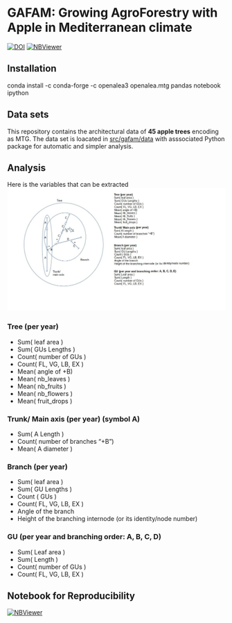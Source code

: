 # GAFAM: Growing AgroForestry with Apple in Mediterranean climate

[![DOI](https://zenodo.org/badge/DOI/10.5281/zenodo.14253434.svg)](https://doi.org/10.5281/zenodo.14253434) [![NBViewer](https://img.shields.io/badge/render-nbviewer-orange.svg)](https://nbviewer.org/github/openalea/gafam/tree/main/notebook/Paper.ipynb)

## Installation

conda install -c conda-forge -c openalea3 openalea.mtg pandas notebook ipython

## Data sets

This repository contains the architectural data of **45 apple trees** encoding as MTG.
The data set is loacated in [src/gafam/data](src/gafam/data) with asssociated Python package for automatic and simpler analysis.

## Analysis

Here is the variables that can be extracted
![Multiscale appeltree extraction](./extraction.jpg)

### Tree (per year)
- Sum( leaf area )
- Sum( GUs Lengths )
- Count( number of GUs )
- Count( FL, VG, LB, EX )
- Mean( angle of +B)
- Mean( nb_leaves )
- Mean( nb_fruits )
- Mean( nb_flowers )
- Mean( fruit_drops )

### Trunk/ Main axis (per year) (symbol A)
- Sum( A Length )
- Count( number of branches “+B”)
- Mean( A diameter )

### Branch (per year)
- Sum( leaf area )
- Sum( GU Lengths )
- Count ( GUs )
- Count( FL, VG, LB, EX )
- Angle of the branch
- Height of the branching internode (or its identity/node number)

### GU (per year and branching order: A, B, C, D)
- Sum( Leaf area )
- Sum( Length )
- Count( number of GUs )
- Count( FL, VG, LB, EX )


## Notebook for Reproducibility

[![NBViewer](https://img.shields.io/badge/render-nbviewer-orange.svg)](https://nbviewer.org/github/openalea/gafam/tree/main/notebook/Paper.ipynb)
